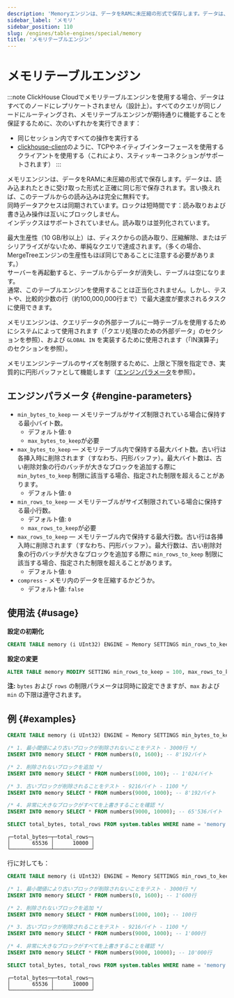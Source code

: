 ```yaml
---
description: 'Memoryエンジンは、データをRAMに未圧縮の形式で保存します。データは、読み込まれたときに受け取った形式と正確に同じ形で保存されます。言い換えれば、このテーブルからの読み込みは完全に無料です。'
sidebar_label: 'メモリ'
sidebar_position: 110
slug: /engines/table-engines/special/memory
title: 'メモリテーブルエンジン'
---
```



# メモリテーブルエンジン

:::note
ClickHouse Cloudでメモリテーブルエンジンを使用する場合、データはすべてのノードにレプリケートされません（設計上）。すべてのクエリが同じノードにルーティングされ、メモリテーブルエンジンが期待通りに機能することを保証するために、次のいずれかを実行できます：
- 同じセッション内ですべての操作を実行する
- [clickhouse-client](/interfaces/cli)のように、TCPやネイティブインターフェースを使用するクライアントを使用する（これにより、スティッキーコネクションがサポートされます）
:::

メモリエンジンは、データをRAMに未圧縮の形式で保存します。データは、読み込まれたときに受け取った形式と正確に同じ形で保存されます。言い換えれば、このテーブルからの読み込みは完全に無料です。  
同時データアクセスは同期されています。ロックは短時間です：読み取りおよび書き込み操作は互いにブロックしません。  
インデックスはサポートされていません。読み取りは並列化されています。

最大生産性（10 GB/秒以上）は、ディスクからの読み取り、圧縮解除、またはデシリアライズがないため、単純なクエリで達成されます。（多くの場合、MergeTreeエンジンの生産性もほぼ同じであることに注意する必要があります。）  
サーバーを再起動すると、テーブルからデータが消失し、テーブルは空になります。  
通常、このテーブルエンジンを使用することは正当化されません。しかし、テストや、比較的少数の行（約100,000,000行まで）で最大速度が要求されるタスクに使用できます。

メモリエンジンは、クエリデータの外部テーブルに一時テーブルを使用するためにシステムによって使用されます（「クエリ処理のための外部データ」のセクションを参照）、および `GLOBAL IN` を実装するために使用されます（「IN演算子」のセクションを参照）。

メモリエンジンテーブルのサイズを制限するために、上限と下限を指定でき、実質的に円形バッファとして機能します（[エンジンパラメータ](#engine-parameters)を参照）。

## エンジンパラメータ {#engine-parameters}

- `min_bytes_to_keep` — メモリテーブルがサイズ制限されている場合に保持する最小バイト数。
  - デフォルト値: `0`
  - `max_bytes_to_keep`が必要
- `max_bytes_to_keep` — メモリテーブル内で保持する最大バイト数。古い行は各挿入時に削除されます（すなわち、円形バッファ）。最大バイト数は、古い削除対象の行のバッチが大きなブロックを追加する際に `min_bytes_to_keep` 制限に該当する場合、指定された制限を超えることがあります。
  - デフォルト値: `0`
- `min_rows_to_keep` — メモリテーブルがサイズ制限されている場合に保持する最小行数。
  - デフォルト値: `0`
  - `max_rows_to_keep`が必要
- `max_rows_to_keep` — メモリテーブル内で保持する最大行数。古い行は各挿入時に削除されます（すなわち、円形バッファ）。最大行数は、古い削除対象の行のバッチが大きなブロックを追加する際に `min_rows_to_keep` 制限に該当する場合、指定された制限を超えることがあります。
  - デフォルト値: `0`
- `compress` - メモリ内のデータを圧縮するかどうか。
  - デフォルト値: `false`

## 使用法 {#usage}

**設定の初期化**
```sql
CREATE TABLE memory (i UInt32) ENGINE = Memory SETTINGS min_rows_to_keep = 100, max_rows_to_keep = 1000;
```

**設定の変更**
```sql
ALTER TABLE memory MODIFY SETTING min_rows_to_keep = 100, max_rows_to_keep = 1000;
```

**注:** `bytes` および `rows` の制限パラメータは同時に設定できますが、`max` および `min` の下限は遵守されます。

## 例 {#examples}
```sql
CREATE TABLE memory (i UInt32) ENGINE = Memory SETTINGS min_bytes_to_keep = 4096, max_bytes_to_keep = 16384;

/* 1. 最小閾値により古いブロックが削除されないことをテスト - 3000行 */
INSERT INTO memory SELECT * FROM numbers(0, 1600); -- 8'192バイト

/* 2. 削除されないブロックを追加 */
INSERT INTO memory SELECT * FROM numbers(1000, 100); -- 1'024バイト

/* 3. 古いブロックが削除されることをテスト - 9216バイト - 1100 */
INSERT INTO memory SELECT * FROM numbers(9000, 1000); -- 8'192バイト

/* 4. 非常に大きなブロックがすべてを上書きすることを確認 */
INSERT INTO memory SELECT * FROM numbers(9000, 10000); -- 65'536バイト

SELECT total_bytes, total_rows FROM system.tables WHERE name = 'memory' and database = currentDatabase();
```

```text
┌─total_bytes─┬─total_rows─┐
│       65536 │      10000 │
└─────────────┴────────────┘
```

行に対しても：

```sql
CREATE TABLE memory (i UInt32) ENGINE = Memory SETTINGS min_rows_to_keep = 4000, max_rows_to_keep = 10000;

/* 1. 最小閾値により古いブロックが削除されないことをテスト - 3000行 */
INSERT INTO memory SELECT * FROM numbers(0, 1600); -- 1'600行

/* 2. 削除されないブロックを追加 */
INSERT INTO memory SELECT * FROM numbers(1000, 100); -- 100行

/* 3. 古いブロックが削除されることをテスト - 9216バイト - 1100 */
INSERT INTO memory SELECT * FROM numbers(9000, 1000); -- 1'000行

/* 4. 非常に大きなブロックがすべてを上書きすることを確認 */
INSERT INTO memory SELECT * FROM numbers(9000, 10000); -- 10'000行

SELECT total_bytes, total_rows FROM system.tables WHERE name = 'memory' and database = currentDatabase();
```

```text
┌─total_bytes─┬─total_rows─┐
│       65536 │      10000 │
└─────────────┴────────────┘
```
